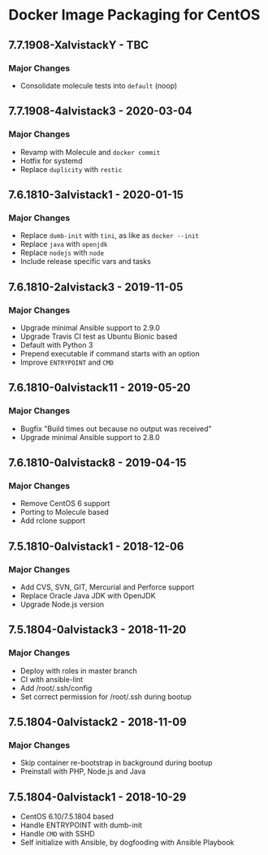 # Docker Image Packaging for CentOS

## 7.7.1908-XalvistackY - TBC

### Major Changes

  - Consolidate molecule tests into `default` (noop)

## 7.7.1908-4alvistack3 - 2020-03-04

### Major Changes

  - Revamp with Molecule and `docker commit`
  - Hotfix for systemd
  - Replace `duplicity` with `restic`

## 7.6.1810-3alvistack1 - 2020-01-15

### Major Changes

  - Replace `dumb-init` with `tini`, as like as `docker --init`
  - Replace `java` with `openjdk`
  - Replace `nodejs` with `node`
  - Include release specific vars and tasks

## 7.6.1810-2alvistack3 - 2019-11-05

### Major Changes

  - Upgrade minimal Ansible support to 2.9.0
  - Upgrade Travis CI test as Ubuntu Bionic based
  - Default with Python 3
  - Prepend executable if command starts with an option
  - Improve `ENTRYPOINT` and `CMD`

## 7.6.1810-0alvistack11 - 2019-05-20

### Major Changes

  - Bugfix "Build times out because no output was received"
  - Upgrade minimal Ansible support to 2.8.0

## 7.6.1810-0alvistack8 - 2019-04-15

### Major Changes

  - Remove CentOS 6 support
  - Porting to Molecule based
  - Add rclone support

## 7.5.1810-0alvistack1 - 2018-12-06

### Major Changes

  - Add CVS, SVN, GIT, Mercurial and Perforce support
  - Replace Oracle Java JDK with OpenJDK
  - Upgrade Node.js version

## 7.5.1804-0alvistack3 - 2018-11-20

### Major Changes

  - Deploy with roles in master branch
  - CI with ansible-lint
  - Add /root/.ssh/config
  - Set correct permission for /root/.ssh during bootup

## 7.5.1804-0alvistack2 - 2018-11-09

### Major Changes

  - Skip container re-bootstrap in background during bootup
  - Preinstall with PHP, Node.js and Java

## 7.5.1804-0alvistack1 - 2018-10-29

  - CentOS 6.10/7.5.1804 based
  - Handle ENTRYPOINT with dumb-init
  - Handle `CMD` with SSHD
  - Self initialize with Ansible, by dogfooding with Ansible Playbook
